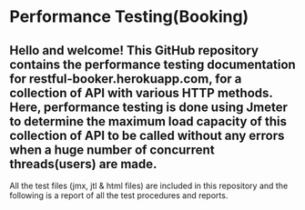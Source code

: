 # Performance Testing(Booking)
## Hello and welcome! This GitHub repository contains the performance testing documentation for restful-booker.herokuapp.com, for a collection of API with various HTTP methods. Here, performance testing is done using Jmeter to determine the maximum load capacity of this collection of API to be called without any errors when a huge number of concurrent threads(users) are made.

All the test files (jmx, jtl & html files) are included in this repository and the following is a report of all the test procedures and reports.
